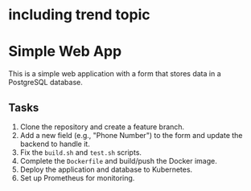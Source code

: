 # including trend topic
# Simple Web App

This is a simple web application with a form that stores data in a PostgreSQL database.

## Tasks
1. Clone the repository and create a feature branch.
2. Add a new field (e.g., "Phone Number") to the form and update the backend to handle it.
3. Fix the `build.sh` and `test.sh` scripts.
4. Complete the `Dockerfile` and build/push the Docker image.
5. Deploy the application and database to Kubernetes.
6. Set up Prometheus for monitoring.
